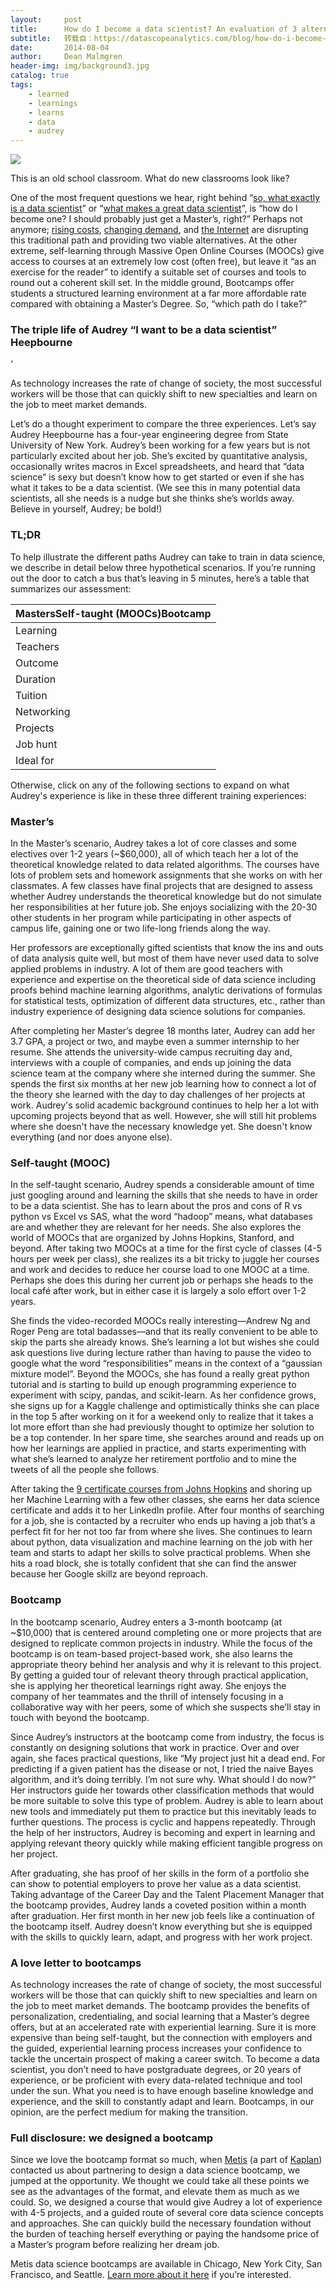 ```yaml
---
layout:     post
title:      How do I become a data scientist? An evaluation of 3 alternatives
subtitle:   转载自：https://datascopeanalytics.com/blog/how-do-i-become-a-data-scientist-an-evaluation-of-3-alternatives/
date:       2014-08-04
author:     Dean Malmgren
header-img: img/background3.jpg
catalog: true
tags:
    - learned
    - learnings
    - learns
    - data
    - audrey
---
```

![](https://datascopeanalytics.com/blog/how-do-i-become-a-data-scientist-an-evaluation-of-3-alternatives/classroom.jpg)



This is an old school classroom. What do new classrooms look like?


One of the most frequent questions we hear, right behind “[so, what exactly is a data scientist](https://datascopeanalytics.com/blog/what-is-a-data-scientist)” or “[what makes a great data scientist](https://datascopeanalytics.com/blog/six-qualities-of-a-great-data-scientist)”, is “how do I become one? I should probably just get a Master’s, right?” Perhaps not anymore; [rising costs](https://www.washingtonpost.com/news/wonk/wp/2013/08/28/the-tuition-is-too-damn-high-part-iii-the-three-reasons-tuition-is-rising?utm_term=.b281341d303e), [changing demand](http://www.slate.com/articles/life/inside_higher_ed/2014/02/moocs_and_public_demand_for_higher_education.html), and [the Internet](http://www.economist.com/news/finance-and-economics/21595901-rise-online-instruction-will-upend-economics-higher-education-massive) are disrupting this traditional path and providing two viable alternatives. At the other extreme, self-learning through Massive Open Online Courses (MOOCs) give access to courses at an extremely low cost (often free), but leave it “as an exercise for the reader” to identify a suitable set of courses and tools to round out a coherent skill set. In the middle ground, Bootcamps offer students a structured learning environment at a far more affordable rate compared with obtaining a Master’s Degree. So, “which path do I take?”

### The triple life of Audrey “I want to be a data scientist” Heepbourne

‘

> 
As technology increases the rate of change of society, the most successful workers will be those that can quickly shift to new specialties and learn on the job to meet market demands.


Let’s do a thought experiment to compare the three experiences. Let’s say Audrey Heepbourne has a four-year engineering degree from State University of New York. Audrey’s been working for a few years but is not particularly excited about her job. She’s excited by quantitative analysis, occasionally writes macros in Excel spreadsheets, and heard that “data science” is sexy but doesn’t know how to get started or even if she has what it takes to be a data scientist. (We see this in many potential data scientists, all she needs is a nudge but she thinks she’s worlds away. Believe in yourself, Audrey; be bold!)

### TL;DR 

To help illustrate the different paths Audrey can take to train in data science, we describe in detail below three hypothetical scenarios. If you’re running out the door to catch a bus that’s leaving in 5 minutes, here’s a table that summarizes our assessment:

|MastersSelf-taught (MOOCs)Bootcamp
|------
|Learning|Theory-rich learning|Self-guided learning|Experiential learning|
|Teachers|Live university faculty professors|Recorded university faculty professors|Practicing data scientists|
|Outcome|Diploma|Certificate|Portfolio of projects|
|Duration|9 - 20 months|6 - 18 months (part-time)|2 - 3 months|
|Tuition|$20,000 - $70,000|$0 - $500|$0 - $14,000|
|Networking|1.5 years of social networking|Isolated; no in-person networking|Collaborative networking|
|Projects|Internship + practicum projects|Projects on own time|Projects built in to experience|
|Job hunt|University-wide recruiting day|Self-driven job search|Hiring day organized by bootc talent placement manager helps with hunt|
|Ideal for|People that enjoy immersing themselves in campus life and want to take time to let the new material absorb while learning in a structured environment with the full credentials of a University degree.|People that thrive with ambiguity and self-guided environments and are motivated enough to design a curriculum around their own strengths and weaknesses.|People that want to switch or accelerate careers ASAP with the confidence that the switch will result in a job they will like while learning in a structured environment.|


Otherwise, click on any of the following sections to expand on
what Audrey's experience is like in these three different
training experiences:


### Master’s

In the Master’s scenario, Audrey takes a lot of core classes and some electives over 1-2 years (~$60,000), all of which teach her a lot of the theoretical knowledge related to data related algorithms. The courses have lots of problem sets and homework assignments that she works on with her classmates. A few classes have final projects that are designed to assess whether Audrey understands the theoretical knowledge but do not simulate her responsibilities at her future job. She enjoys socializing with the 20-30 other students in her program while participating in other aspects of campus life, gaining one or two life-long friends along the way.

Her professors are exceptionally gifted scientists that know the ins and outs of data analysis quite well, but most of them have never used data to solve applied problems in industry. A lot of them are good teachers with experience and expertise on the theoretical side of data science including proofs behind machine learning algorithms, analytic derivations of formulas for statistical tests, optimization of different data structures, etc., rather than industry experience of designing data science solutions for companies.

After completing her Master’s degree 18 months later, Audrey can add her 3.7 GPA, a project or two, and maybe even a summer internship to her resume. She attends the university-wide campus recruiting day and, interviews with a couple of companies, and ends up joining the data science team at the company where she interned during the summer. She spends the first six months at her new job learning how to connect a lot of the theory she learned with the day to day challenges of her projects at work. Audrey's solid academic background continues to help her a lot with upcoming projects beyond that as well. However, she will still hit problems where she doesn't have the necessary knowledge yet. She doesn't know everything (and nor does anyone else).

### Self-taught (MOOC)

In the self-taught scenario, Audrey spends a considerable amount of time just googling around and learning the skills that she needs to have in order to be a data scientist. She has to learn about the pros and cons of R vs python vs Excel vs SAS, what the word “hadoop” means, what databases are and whether they are relevant for her needs. She also explores the world of MOOCs that are organized by Johns Hopkins, Stanford, and beyond. After taking two MOOCs at a time for the first cycle of classes (4-5 hours per week per class), she realizes its a bit tricky to juggle her courses and work and decides to reduce her course load to one MOOC at a time. Perhaps she does this during her current job or perhaps she heads to the local café after work, but in either case it is largely a solo effort over 1-2 years.

She finds the video-recorded MOOCs really interesting—Andrew Ng and Roger Peng are total badasses—and that its really convenient to be able to skip the parts she already knows. She’s learning a lot but wishes she could ask questions live during lecture rather than having to pause the video to google what the word “responsibilities” means in the context of a “gaussian mixture model”. Beyond the MOOCs, she has found a really great python tutorial and is starting to build up enough programming experience to experiment with scipy, pandas, and scikit-learn. As her confidence grows, she signs up for a Kaggle challenge and optimistically thinks she can place in the top 5 after working on it for a weekend only to realize that it takes a lot more effort than she had previously thought to optimize her solution to be a top contender. In her spare time, she searches around and reads up on how her learnings are applied in practice, and starts experimenting with what she’s learned to analyze her retirement portfolio and to mine the tweets of all the people she follows. 

After taking the [9 certificate courses from Johns Hopkins](https://www.coursera.org/specializations/jhu-data-science) and shoring up her Machine Learning with a few other classes, she earns her data science certificate and adds it to her LinkedIn profile. After four months of searching for a job, she is contacted by a recruiter who ends up having a job that’s a perfect fit for her not too far from where she lives. She continues to learn about python, data visualization and machine learning on the job with her team and starts to adapt her skills to solve practical problems. When she hits a road block, she is totally confident that she can find the answer because her Google skillz are beyond reproach.

### Bootcamp

In the bootcamp scenario, Audrey enters a 3-month bootcamp (at ~$10,000) that is centered around completing one or more projects that are designed to replicate common projects in industry. While the focus of the bootcamp is on team-based project-based work, she also learns the appropriate theory behind her analysis and why it is relevant to this project. By getting a guided tour of relevant theory through practical application, she is applying her theoretical learnings right away. She enjoys the company of her teammates and the thrill of intensely focusing in a collaborative way with her peers, some of which she suspects she’ll stay in touch with beyond the bootcamp.

Since Audrey’s instructors at the bootcamp come from industry, the focus is constantly on designing solutions that work in practice. Over and over again, she faces practical questions, like “My project just hit a dead end. For predicting if a given patient has the disease or not, I tried the naive Bayes algorithm, and it’s doing terribly. I’m not sure why. What should I do now?” Her instructors guide her towards other classification methods that would be more suitable to solve this type of problem. Audrey is able to learn about new tools and immediately put them to practice but this inevitably leads to further questions. The process is cyclic and happens repeatedly. Through the help of her instructors, Audrey is becoming and expert in learning and applying relevant theory quickly while making efficient tangible progress on her project.

After graduating, she has proof of her skills in the form of a portfolio she can show to potential employers to prove her value as a data scientist. Taking advantage of the Career Day and the Talent Placement Manager that the bootcamp provides, Audrey lands a coveted position within a month after graduation. Her first month in her new job feels like a continuation of the bootcamp itself. Audrey doesn’t know everything but she is equipped with the skills to quickly learn, adapt, and progress with her work project.

### A love letter to bootcamps

As technology increases the rate of change of society, the most successful workers will be those that can quickly shift to new specialties and learn on the job to meet market demands. The bootcamp provides the benefits of personalization, credentialing, and social learning that a Master’s degree offers, but at an accelerated rate with experiential learning. Sure it is more expensive than being self-taught, but the connection with employers and the guided, experiential learning process increases your confidence to tackle the uncertain prospect of making a career switch. To become a data scientist, you don’t need to have postgraduate degrees, or 20 years of experience, or be proficient with every data-related technique and tool under the sun. What you need is to have enough baseline knowledge and experience, and the skill to constantly adapt and learn. Bootcamps, in our opinion, are the perfect medium for making the transition.

### Full disclosure: we designed a bootcamp

Since we love the bootcamp format so much, when [Metis](http://thisismetis.com/.) (a part of [Kaplan](http://www.kaplan.com/)) contacted us about partnering to design a data science bootcamp, we jumped at the opportunity. We thought we could take all these points we see as the advantages of the format, and elevate them as much as we could. So, we designed a course that would give Audrey a lot of experience with 4-5 projects, and a guided route of several core data science concepts and approaches. She can quickly build the necessary foundation without the burden of teaching herself everything or paying the handsome price of a Master’s program before realizing her dream job.

Metis data science bootcamps are available in Chicago, New York City, San Francisco, and Seattle. [Learn more about it here](http://www.thisismetis.com/data-science) if you’re interested.

